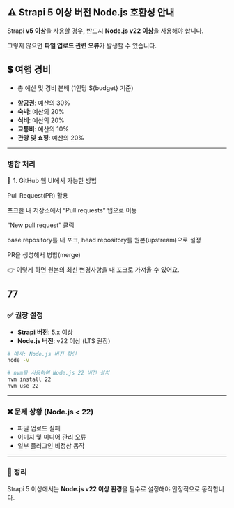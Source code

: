 ## ⚠️ Strapi 5 이상 버전 Node.js 호환성 안내

Strapi **v5 이상**을 사용할 경우, 반드시 **Node.js v22 이상**을 사용해야 합니다.

그렇지 않으면 **파일 업로드 관련 오류**가 발생할 수 있습니다.


## 💲 여행 경비
- 총 예산 및 경비 분배 (1인당 ${budget} 기준)
* **항공권**: 예산의 30%
* **숙박**: 예산의 20%
* **식비**: 예산의 20%
* **교통비**: 예산의 10%
* **관광 및 쇼핑**: 예산의 20%


---

### 병합 처리

🔹 1. GitHub 웹 UI에서 가능한 방법

Pull Request(PR) 활용

포크한 내 저장소에서 “Pull requests” 탭으로 이동

“New pull request” 클릭

base repository를 내 포크, head repository를 원본(upstream)으로 설정

PR을 생성해서 병합(merge)

👉 이렇게 하면 원본의 최신 변경사항을 내 포크로 가져올 수 있어요.

77
---

### ✅ 권장 설정

* **Strapi 버전**: 5.x 이상
* **Node.js 버전**: v22 이상 (LTS 권장)

```bash
# 예시: Node.js 버전 확인
node -v

# nvm을 사용하여 Node.js 22 버전 설치
nvm install 22
nvm use 22
```

---

### ❌ 문제 상황 (Node.js < 22)

* 파일 업로드 실패
* 이미지 및 미디어 관리 오류
* 일부 플러그인 비정상 동작

---

### 📌 정리

Strapi 5 이상에서는 **Node.js v22 이상 환경**을 필수로 설정해야 안정적으로 동작합니다.
